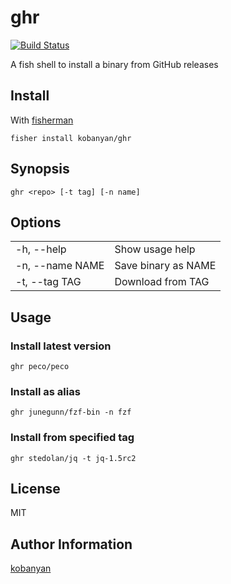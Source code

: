 # ghr

[![Build Status](https://travis-ci.org/kobanyan/ghr.svg?branch=master)](https://travis-ci.org/kobanyan/ghr)

A fish shell to install a binary from GitHub releases

## Install

With [fisherman](https://github.com/fisherman/fisherman)

```fish
fisher install kobanyan/ghr
```

## Synopsis

```fish
ghr <repo> [-t tag] [-n name]
```

## Options

|||
| --- | --- |
| -h, --help | Show usage help |
| -n, --name NAME | Save binary as NAME |
| -t, --tag TAG | Download from TAG |

## Usage

### Install latest version  

```fish
ghr peco/peco
```

### Install as alias  

```fish
ghr junegunn/fzf-bin -n fzf
```

### Install from specified tag  

```fish
ghr stedolan/jq -t jq-1.5rc2
```

## License

MIT

## Author Information

[kobanyan](https://github.com/kobanyan)
